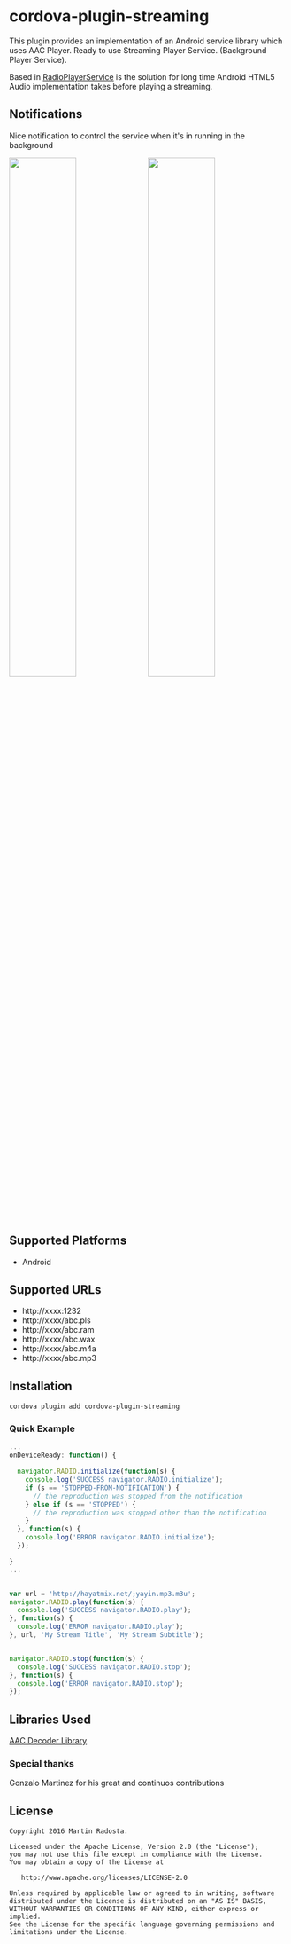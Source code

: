 # cordova-plugin-streaming

This plugin provides an implementation of an Android service library which uses AAC Player. Ready to use Streaming Player Service. (Background Player Service).

Based in [RadioPlayerService](https://github.com/iammert/RadioPlayerService) is the solution for long time Android HTML5 Audio implementation takes before playing a streaming.



## Notifications
Nice notification to control the service when it's in running in the background

<img src="https://raw.githubusercontent.com/mradosta/cordova-plugin-streaming/master/screenshots/a.png" width="49%"/>
<img src="https://raw.githubusercontent.com/mradosta/cordova-plugin-streaming/master/screenshots/b.png" width="49%"/>



## Supported Platforms

- Android


## Supported URLs

- http://xxxx:1232
- http://xxxx/abc.pls
- http://xxxx/abc.ram
- http://xxxx/abc.wax
- http://xxxx/abc.m4a
- http://xxxx/abc.mp3


## Installation

    cordova plugin add cordova-plugin-streaming


### Quick Example
```js
...
onDeviceReady: function() {

  navigator.RADIO.initialize(function(s) {
    console.log('SUCCESS navigator.RADIO.initialize');
    if (s == 'STOPPED-FROM-NOTIFICATION') {
      // the reproduction was stopped from the notification
    } else if (s == 'STOPPED') {
      // the reproduction was stopped other than the notification
    }
  }, function(s) {
    console.log('ERROR navigator.RADIO.initialize');
  });

}
...


var url = 'http://hayatmix.net/;yayin.mp3.m3u';
navigator.RADIO.play(function(s) {
  console.log('SUCCESS navigator.RADIO.play');
}, function(s) {
  console.log('ERROR navigator.RADIO.play');
}, url, 'My Stream Title', 'My Stream Subtitle');


navigator.RADIO.stop(function(s) {
  console.log('SUCCESS navigator.RADIO.stop');
}, function(s) {
  console.log('ERROR navigator.RADIO.stop');
});
```


## Libraries Used ##

[AAC Decoder Library](https://github.com/vbartacek/aacdecoder-android)



### Special thanks
Gonzalo Martinez for his great and continuos contributions



License
--------


    Copyright 2016 Martin Radosta.

    Licensed under the Apache License, Version 2.0 (the "License");
    you may not use this file except in compliance with the License.
    You may obtain a copy of the License at

       http://www.apache.org/licenses/LICENSE-2.0

    Unless required by applicable law or agreed to in writing, software
    distributed under the License is distributed on an "AS IS" BASIS,
    WITHOUT WARRANTIES OR CONDITIONS OF ANY KIND, either express or implied.
    See the License for the specific language governing permissions and
    limitations under the License.
